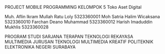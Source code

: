 PROJECT MOBILE PROGRAMMING KELOMPOK 5
Toko Aset Digital

Muh. Aflin Ikram Mullah Ratu Loly    5323360001
Moh Satria Halim Wicaksana           5323360010
Farchan Deano Muhammad               5323360012
Harish Imaduddin Mukhlis             5323360028

PROGRAM STUDI SARJANA TERAPAN TEKNOLOGI REKAYASA MULTIMEDIA
JURUSAN TEKNOLOGI MULTIMEDIA KREATIF
POLITEKNIK ELEKTRONIKA NEGERI SURABAYA
